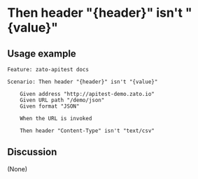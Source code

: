 
Then header "{header}" isn't "{value}"
=============================================================================================================

Usage example
-------------

```
Feature: zato-apitest docs

Scenario: Then header "{header}" isn't "{value}"

    Given address "http://apitest-demo.zato.io"
    Given URL path "/demo/json"
    Given format "JSON"

    When the URL is invoked

    Then header "Content-Type" isn't "text/csv"
```

Discussion
----------

(None)